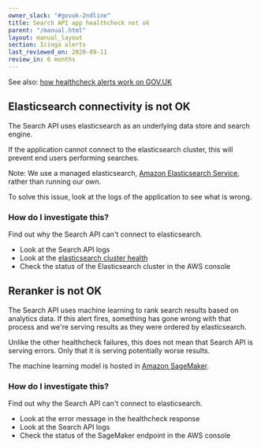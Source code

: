```yaml
---
owner_slack: "#govuk-2ndline"
title: Search API app healthcheck not ok
parent: "/manual.html"
layout: manual_layout
section: Icinga alerts
last_reviewed_on: 2020-09-11
review_in: 6 months
---
```


See also: [how healthcheck alerts work on GOV.UK](app-healthcheck-not-ok.html)

## Elasticsearch connectivity is not OK

The Search API uses elasticsearch as an underlying data store and search
engine.

If the application cannot connect to the elasticsearch cluster,
this will prevent end users performing searches.

Note: We use a managed elasticsearch, [Amazon Elasticsearch Service][aws-elasticsearch], rather than running our own.

To solve this issue, look at the logs of the application to see what
is wrong.

### How do I investigate this?

Find out why the Search API can't connect to elasticsearch.

- Look at the Search API logs
- Look at the [elasticsearch cluster health][cluster-health]
- Check the status of the Elasticsearch cluster in the AWS console

## Reranker is not OK

The Search API uses machine learning to rank search results based on
analytics data.  If this alert fires, something has gone wrong with
that process and we're serving results as they were ordered by
elasticsearch.

Unlike the other healthcheck failures, this does not mean that Search
API is serving errors.  Only that it is serving potentially worse
results.

The machine learning model is hosted in [Amazon SageMaker][aws-sagemaker].

### How do I investigate this?

Find out why the Search API can't connect to elasticsearch.

- Look at the error message in the healthcheck response
- Look at the Search API logs
- Check the status of the SageMaker endpoint in the AWS console

[sentry]: /manual/error-reporting.html
[search-github-repo]: https://github.com/alphagov/search-api/
[cluster-health]: /manual/alerts/elasticsearch-cluster-health.html
[aws-elasticsearch]: https://aws.amazon.com/elasticsearch-service/
[aws-sagemaker]: https://aws.amazon.com/sagemaker/
